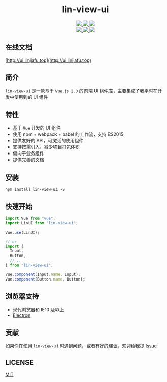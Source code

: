 <div align='center' ><h1 style='font-weight: 700'>lin-view-ui</h1></div>

<p align="center">
  <a href="https://travis-ci.org/c10342/lin-view-ui">
    <img src="https://travis-ci.com/c10342/lin-view-ui.svg?branch=master">
  </a>
    <a href="https://www.npmjs.org/package/lin-view-ui">
    <img src="https://img.shields.io/npm/v/lin-view-ui.svg">
  </a>
    <a href="https://npmcharts.com/compare/lin-view-ui?minimal=true">
    <img src="http://img.shields.io/npm/dm/lin-view-ui.svg">
  </a>
  <br>
  <a href="http://img.badgesize.io/https://unpkg.com/lin-view-ui/lib/index.js?compression=gzip&label=gzip%20size:%20JS">
    <img src="http://img.badgesize.io/https://unpkg.com/lin-view-ui/lib/index.js?compression=gzip&label=gzip%20size:%20JS">
  </a>
  <a href="http://img.badgesize.io/https://unpkg.com/lin-view-ui/lib/style.css?compression=gzip&label=gzip%20size:%20CSS">
    <img src="http://img.badgesize.io/https://unpkg.com/lin-view-ui/lib/style.css?compression=gzip&label=gzip%20size:%20CSS">
  </a>
    <a href="LICENSE">
    <img src="https://img.shields.io/badge/License-MIT-yellow.svg">
  </a>
</p>

## 在线文档

[http://ui.linjiafu.top](http://ui.linjiafu.top)

## 简介

`lin-view-ui` 是一款基于 `Vue.js 2.0` 的前端 UI 组件库，主要集成了我平时在开发中使用到的 UI 组件

## 特性

- 基于 `Vue` 开发的 UI 组件
- 使用 npm + webpack + babel 的工作流，支持 ES2015
- 提供友好的 API，可灵活的使用组件
- 支持按需引入，减少项目打包体积
- 偏向于业务组件
- 提供完善的文档

## 安装

```
npm install lin-view-ui -S
```

## 快速开始

```javascript
import Vue from "vue";
import LinUI from "lin-view-ui";

Vue.use(LinUI);

// or
import {
  Input,
  Button,
  // ...
} from "lin-view-ui";

Vue.component(Input.name, Input);
Vue.component(Button.name, Button);
```

## 浏览器支持

- 现代浏览器和 IE10 及以上
- [Electron](http://electron.atom.io/)

## 贡献

如果你在使用 `lin-view-ui` 时遇到问题，或者有好的建议，欢迎给我提 [Issue](https://github.com/c10342/lin-view-ui/issues)

## LICENSE

[MIT](LICENSE)
